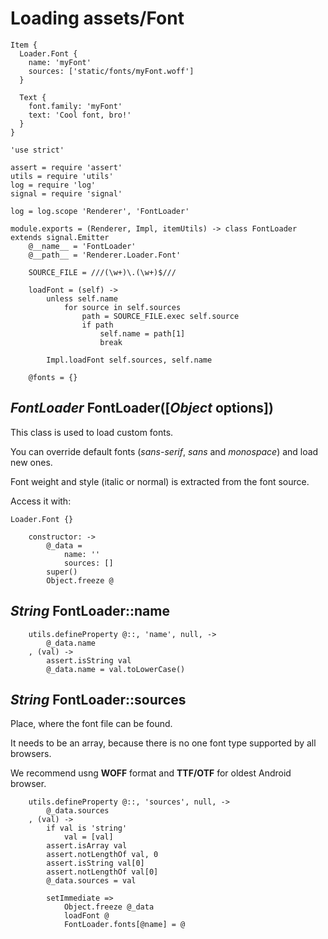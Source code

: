 Loading assets/Font
===================

```
Item {
  Loader.Font {
  	name: 'myFont'
  	sources: ['static/fonts/myFont.woff']
  }

  Text {
  	font.family: 'myFont'
  	text: 'Cool font, bro!'
  }
}
```

	'use strict'

	assert = require 'assert'
	utils = require 'utils'
	log = require 'log'
	signal = require 'signal'

	log = log.scope 'Renderer', 'FontLoader'

	module.exports = (Renderer, Impl, itemUtils) -> class FontLoader extends signal.Emitter
		@__name__ = 'FontLoader'
		@__path__ = 'Renderer.Loader.Font'

		SOURCE_FILE = ///(\w+)\.(\w+)$///

		loadFont = (self) ->
			unless self.name
				for source in self.sources
					path = SOURCE_FILE.exec self.source
					if path
						self.name = path[1]
						break

			Impl.loadFont self.sources, self.name

		@fonts = {}

*FontLoader* FontLoader([*Object* options])
-------------------------------------------

This class is used to load custom fonts.

You can override default fonts (*sans-serif*, *sans* and *monospace*) and load new ones.

Font weight and style (italic or normal) is extracted from the font source.

Access it with:
```
Loader.Font {}
```

		constructor: ->
			@_data =
				name: ''
				sources: []
			super()
			Object.freeze @

*String* FontLoader::name
-------------------------

		utils.defineProperty @::, 'name', null, ->
			@_data.name
		, (val) ->
			assert.isString val
			@_data.name = val.toLowerCase()

*String* FontLoader::sources
----------------------------

Place, where the font file can be found.

It needs to be an array, because there is no one font type supported by all browsers.

We recommend usng **WOFF** format and **TTF/OTF** for oldest Android browser.

		utils.defineProperty @::, 'sources', null, ->
			@_data.sources
		, (val) ->
			if val is 'string'
				val = [val]
			assert.isArray val
			assert.notLengthOf val, 0
			assert.isString val[0]
			assert.notLengthOf val[0]
			@_data.sources = val

			setImmediate =>
				Object.freeze @_data
				loadFont @
				FontLoader.fonts[@name] = @
